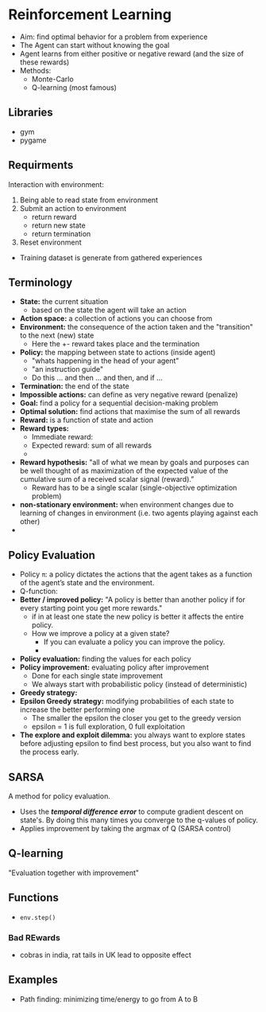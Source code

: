 # Reinforcement Learning

* Aim: find optimal behavior for a problem from experience
* The Agent can start without knowing the goal
* Agent learns from either positive or negative reward (and the size of these rewards)
* Methods: 
    - Monte-Carlo
    - Q-learning (most famous)

## Libraries
* gym
* pygame

## Requirments
Interaction with environment:
1. Being able to read state from environment
2. Submit an action to environment
    - return reward
    - return new state
    - return termination
3. Reset environment

* Training dataset is generate from gathered experiences


## Terminology
* **State:** the current situation
    - based on the state the agent will take an action
* **Action space:** a collection of actions you can choose from
* **Environment:** the consequence of the action taken and the "transition" to the next (new) state
    - Here the +- reward takes place and the termination
* **Policy:** the mapping between state to actions (inside agent)
    - "whats happening in the head of your agent"
    - "an instruction guide"
    - Do this ... and then ... and then, and if ...
* **Termination:** the end of the state
* **Impossible actions:** can define as very negative reward (penalize)
* **Goal:** find a policy for a sequential decision-making problem
* **Optimal solution:** find actions that maximise the sum of all rewards
* **Reward:** is a function of state and action
* **Reward types:**
    - Immediate reward: 
    - Expected reward: sum of all rewards
    - 
* **Reward hypothesis:** "all of what we mean by goals and purposes can be well thought of as maximization of the expected value of the cumulative sum of a received scalar signal (reward).”
    - Reward has to be a single scalar (single-objective optimization problem)
* **non-stationary environment:** when environment changes due to learning of changes in environment (i.e. two agents playing against each other)
* 

## Policy Evaluation
* Policy `π`: a policy dictates the actions that the agent takes as a function of the agent’s state and the environment.
* Q-function: 
* **Better / improved policy:** "A policy is better than another policy if for every starting point you get more rewards."
    - if in at least one state the new policy is better it affects the entire policy.
    - How we improve a policy at a given state?
        - If you can evaluate a policy you can improve the policy.
        - 
* **Policy evaluation:** finding the values for each policy
* **Policy improvement:** evaluating policy after improvement
    - Done for each single state improvement
    - We always start with probabilistic policy (instead of deterministic)
* **Greedy strategy:**
* **Epsilon Greedy strategy:** modifying probabilities of each state to increase the better performing one
    - The smaller the epsilon the closer you get to the greedy version
    - epsilon = 1 is full exploration, 0 full exploitation
* **The explore and exploit dilemma:** you always want to explore states before adjusting epsilon to find best process, but you also want to find the process early.

## SARSA
A method for policy evaluation. 
- Uses the ***temporal difference error*** to compute gradient descent on state's. By doing this many times you converge to the q-values of policy.
- Applies improvement by taking the argmax of Q (SARSA control)


## Q-learning
"Evaluation together with improvement"




## Functions
* `env.step()` 


### Bad REwards
- cobras in india, rat tails in UK lead to opposite effect

## Examples
- Path finding: minimizing time/energy to go from A to B

##